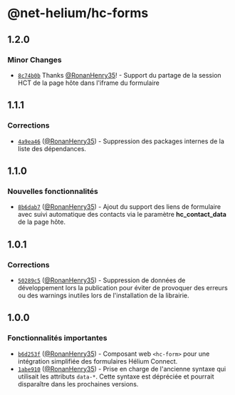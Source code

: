 # @net-helium/hc-forms

## 1.2.0

### Minor Changes

- [`8c74b0b`](https://github.com/NetHelium/js-libs/commit/8c74b0b9b8bd30c8e4e0404480400426a5d03d0d) Thanks [@RonanHenry35](https://github.com/RonanHenry35)! - Support du partage de la session HCT de la page hôte dans l'iframe du formulaire

## 1.1.1

### Corrections

- [`4a9ea46`](https://github.com/NetHelium/js-libs/commit/4a9ea46d08037706c23cf93b66f41bffd3fc5f3d) ([@RonanHenry35](https://github.com/RonanHenry35)) - Suppression des packages internes de la liste des dépendances.

## 1.1.0

### Nouvelles fonctionnalités

- [`8b6dab7`](https://github.com/NetHelium/js-libs/commit/8b6dab7012a1b79529751e6ac08747464551a95a) ([@RonanHenry35](https://github.com/RonanHenry35)) - Ajout du support des liens de formulaire avec suivi automatique des contacts via le paramètre **hc_contact_data** de la page hôte.

## 1.0.1

### Corrections

- [`50289c5`](https://github.com/NetHelium/js-libs/commit/50289c55ccdada7ed3f5a2c47946b3b89e527910) ([@RonanHenry35](https://github.com/RonanHenry35)) - Suppression de données de développement lors la publication pour éviter de provoquer des erreurs ou des warnings inutiles lors de l'installation de la librairie.

## 1.0.0

### Fonctionnalités importantes

- [`b6d253f`](https://github.com/NetHelium/js-libs/commit/b6d253f0427a620794b1590b6921221b473a77f6) ([@RonanHenry35](https://github.com/RonanHenry35)) - Composant web `<hc-form>` pour une intégration simplifiée des formulaires Hélium Connect.
- [`1abe910`](https://github.com/NetHelium/js-libs/commit/1abe9102d0b896da1a01561d27e0dfd40aeaf37e) ([@RonanHenry35](https://github.com/RonanHenry35)) - Prise en charge de l'ancienne syntaxe qui utilisait les attributs `data-*`. Cette syntaxe est dépréciée et pourrait disparaître dans les prochaines versions.
